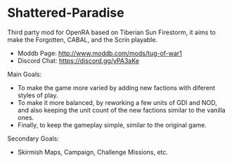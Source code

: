 # Shattered-Paradise
Third party mod for OpenRA based on Tiberian Sun Firestorm, it aims to make the Forgotten, CABAL, and the Scrin playable.

*	Moddb Page: http://www.moddb.com/mods/tug-of-war1
*	Discord Chat: https://discord.gg/yPA3aKe

Main Goals:
*	To make the game more varied by adding new factions with diferent styles of play.
*	To make it more balanced, by reworking a few units of GDI and NOD, and also keeping the unit count of the new
	factions similar to the vanilla ones.
*	Finally, to keep the gameplay simple, similar to the original game.

Secondary Goals:
*	Skirmish Maps, Campaign, Challenge Missions, etc.
